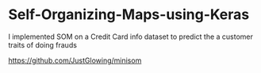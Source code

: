 # Self-Organizing-Maps-using-Keras
I implemented SOM on a Credit Card info dataset to predict the a customer traits of doing frauds


https://github.com/JustGlowing/minisom 

